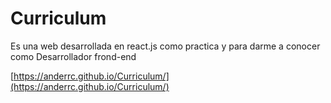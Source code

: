 # Curriculum

Es una web desarrollada en react.js como practica y para darme a conocer como Desarrollador frond-end

[https://anderrc.github.io/Curriculum/](https://anderrc.github.io/Curriculum/)


